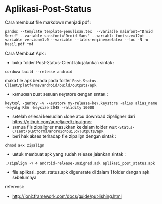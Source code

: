 Aplikasi-Post-Status
====================

Cara membuat file markdown menjadi pdf :

```
pandoc --template template-penulisan.tex  --variable mainfont="Droid Serif" --variable sansfont="Droid Sans" --variable fontsize=12pt --variable version=1.0 --variable --latex-engine=xelatex --toc -N -o hasil.pdf *md
```

Cara Membuat Apk :

-	buka folder Post-Status-Client lalu jalankan sintak :

```
cordova build --release android
```

maka file apk berada pada folder `Post-Status-Client/platforms/android/build/outputs/apk`

-	kemudian buat sebuah keystore dengan sintak :

```
keytool -genkey -v -keystore my-release-key.keystore -alias alias_name -keyalg RSA -keysize 2048 -validity 10000
```

-	setelah selesai kemudian clone atau download zipaligner dari https://github.com/aureljared/zipaligner
-	semua file zipaligner masukkan ke dalam folder `Post-Status-Client/platforms/android/build/outputs/apk`
-	beri hak akses terhadap file zipalign dengan sintak :

```
chmod a+x zipalign
```

-	untuk membuat apk yang sudah release jalankan sintak :

```
./zipalign -v 4 android-release-unsigned.apk aplikasi_post_status.apk
```

-	file aplikasi_post_status.apk digenerate di dalam 1 folder dengan apk sebelumnya

referensi:
- http://ionicframework.com/docs/guide/publishing.html
